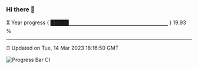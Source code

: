 ### Hi there 👋

⏳ Year progress { █████▁▁▁▁▁▁▁▁▁▁▁▁▁▁▁▁▁▁▁▁▁▁▁▁▁ } 19.93 %

---

⏰ Updated on Tue, 14 Mar 2023 18:16:50 GMT

![Progress Bar CI](https://github.com/liununu/liununu/workflows/Progress%20Bar%20CI/badge.svg)
